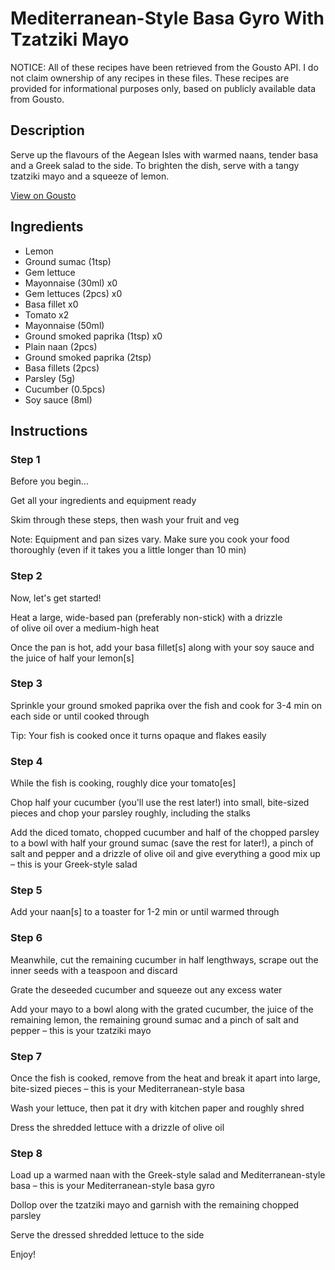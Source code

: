 # Mediterranean-Style Basa Gyro With Tzatziki Mayo

NOTICE: All of these recipes have been retrieved from the Gousto API. I do not claim ownership of any recipes in these files. These recipes are provided for informational purposes only, based on publicly available data from Gousto.

## Description

Serve up the flavours of the Aegean Isles with warmed naans, tender basa and a Greek salad to the side. To brighten the dish, serve with a tangy tzatziki mayo and a squeeze of lemon.  

[View on Gousto](https://www.gousto.co.uk/recipes/cookbook/mediterranean-fish-gyros)

## Ingredients

- Lemon
- Ground sumac (1tsp)
- Gem lettuce
- Mayonnaise (30ml) x0
- Gem lettuces (2pcs) x0
- Basa fillet x0
- Tomato x2
- Mayonnaise (50ml)
- Ground smoked paprika (1tsp) x0
- Plain naan (2pcs)
- Ground smoked paprika (2tsp)
- Basa fillets (2pcs)
- Parsley (5g)
- Cucumber (0.5pcs)
- Soy sauce (8ml)

## Instructions


### Step 1

Before you begin...

Get all your ingredients and equipment ready

Skim through these steps, then wash your fruit and veg

Note: Equipment and pan sizes vary. Make sure you cook your food thoroughly (even if it takes you a little longer than 10 min)


### Step 2

Now, let's get started!

Heat a large, wide-based pan (preferably non-stick) with a drizzle of olive oil over a medium-high heat

Once the pan is hot, add your basa fillet[s] along with your soy sauce and the juice of half your lemon[s]


### Step 3

Sprinkle your ground smoked paprika over the fish and cook for 3-4 min on each side or until cooked through

Tip: Your fish is cooked once it turns opaque and flakes easily


### Step 4

While the fish is cooking, roughly dice your tomato[es]

Chop half your cucumber (you'll use the rest later!) into small, bite-sized pieces and chop your parsley roughly, including the stalks

Add the diced tomato, chopped cucumber and half of the chopped parsley to a bowl with half your ground sumac (save the rest for later!), a pinch of salt and pepper and a drizzle of olive oil and give everything a good mix up – this is your Greek-style salad


### Step 5

Add your naan[s] to a toaster for 1-2 min or until warmed through


### Step 6

Meanwhile, cut the remaining cucumber in half lengthways, scrape out the inner seeds with a teaspoon and discard

Grate the deseeded cucumber and squeeze out any excess water

Add your mayo to a bowl along with the grated cucumber, the juice of the remaining lemon, the remaining ground sumac and a pinch of salt and pepper – this is your tzatziki mayo


### Step 7

Once the fish is cooked, remove from the heat and break it apart into large, bite-sized pieces – this is your Mediterranean-style basa

Wash your lettuce, then pat it dry with kitchen paper and roughly shred

Dress the shredded lettuce with a drizzle of olive oil

### Step 8

Load up a warmed naan with the Greek-style salad and Mediterranean-style basa – this is your Mediterranean-style basa gyro

Dollop over the tzatziki mayo and garnish with the remaining chopped parsley

Serve the dressed shredded lettuce to the side

Enjoy!

